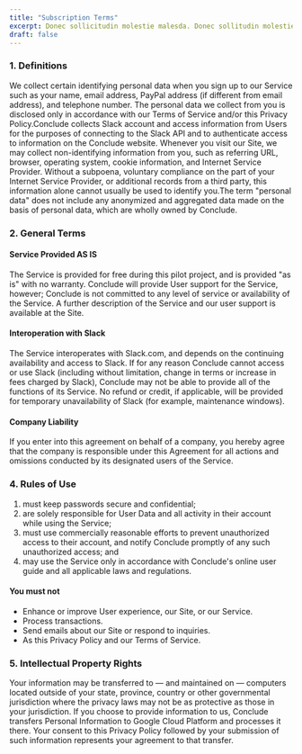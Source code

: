 ```yaml
---
title: "Subscription Terms"
excerpt: Donec sollicitudin molestie malesda. Donec sollitudin molestie male <br /> suada Mauris pellentesque nec egestas non nisi Cras
draft: false
---
```


### 1. Definitions

We collect certain identifying personal data when you sign up to our Service such as your name, email address, PayPal address (if different from email address), and telephone number. The personal data we collect from you is disclosed only in accordance with our Terms of Service and/or this Privacy Policy.Conclude collects Slack account and access information from Users for the purposes of connecting to the Slack API and to authenticate access to information on the Conclude website. Whenever you visit our Site, we may collect non-identifying information from you, such as referring URL, browser, operating system, cookie information, and Internet Service Provider. Without a subpoena, voluntary compliance on the part of your Internet Service Provider, or additional records from a third party, this information alone cannot usually be used to identify you.The term "personal data" does not include any anonymized and aggregated data made on the basis of personal data, which are wholly owned by Conclude.

### 2. General Terms

#### Service Provided AS IS

The Service is provided for free during this pilot project, and is provided "as is" with no warranty. Conclude will provide User support for the Service, however; Conclude is not committed to any level of service or availability of the Service. A further description of the Service and our user support is available at the Site.

#### Interoperation with Slack

The Service interoperates with Slack.com, and depends on the continuing availability and access to Slack. If for any reason Conclude cannot access or use Slack (including without limitation, change in terms or increase in fees charged by Slack), Conclude may not be able to provide all of the functions of its Service. No refund or credit, if applicable, will be provided for temporary unavailability of Slack (for example, maintenance windows).

#### Company Liability

If you enter into this agreement on behalf of a company, you hereby agree that the company is responsible under this Agreement for all actions and omissions conducted by its designated users of the Service.

### 4. Rules of Use

1. must keep passwords secure and confidential;
2. are solely responsible for User Data and all activity in their account while using the Service;
3. must use commercially reasonable efforts to prevent unauthorized access to their account, and notify Conclude promptly of any such unauthorized access; and
4. may use the Service only in accordance with Conclude's online user guide and all applicable laws and regulations.

#### You must not

- Enhance or improve User experience, our Site, or our Service.
- Process transactions.
- Send emails about our Site or respond to inquiries.
- As this Privacy Policy and our Terms of Service.

### 5. Intellectual Property Rights

Your information may be transferred to — and maintained on — computers located outside of your state, province, country or other governmental jurisdiction where the privacy laws may not be as protective as those in your jurisdiction. If you choose to provide information to us, Conclude transfers Personal Information to Google Cloud Platform and processes it there. Your consent to this Privacy Policy followed by your submission of such information represents your agreement to that transfer.
